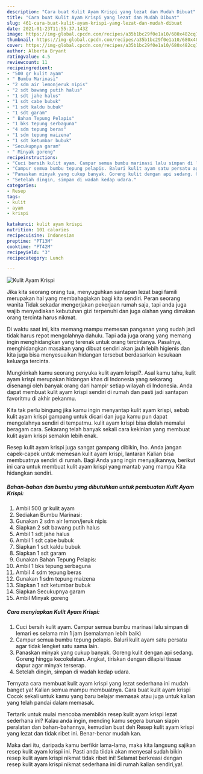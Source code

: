 ```yaml
---
description: "Cara buat Kulit Ayam Krispi yang lezat dan Mudah Dibuat"
title: "Cara buat Kulit Ayam Krispi yang lezat dan Mudah Dibuat"
slug: 461-cara-buat-kulit-ayam-krispi-yang-lezat-dan-mudah-dibuat
date: 2021-01-23T11:55:37.143Z
image: https://img-global.cpcdn.com/recipes/a35b1bc29f0e1a10/680x482cq70/kulit-ayam-krispi-foto-resep-utama.jpg
thumbnail: https://img-global.cpcdn.com/recipes/a35b1bc29f0e1a10/680x482cq70/kulit-ayam-krispi-foto-resep-utama.jpg
cover: https://img-global.cpcdn.com/recipes/a35b1bc29f0e1a10/680x482cq70/kulit-ayam-krispi-foto-resep-utama.jpg
author: Alberta Bryant
ratingvalue: 4.5
reviewcount: 11
recipeingredient:
- "500 gr kulit ayam"
- " Bumbu Marinasi"
- "2 sdm air lemonjeruk nipis"
- "2 sdt bawang putih halus"
- "1 sdt jahe halus"
- "1 sdt cabe bubuk"
- "1 sdt kaldu bubuk"
- "1 sdt garam"
- " Bahan Tepung Pelapis"
- "1 bks tepung serbaguna"
- "4 sdm tepung beras"
- "1 sdm tepung maizena"
- "1 sdt ketumbar bubuk"
- "Secukupnya garam"
- " Minyak goreng"
recipeinstructions:
- "Cuci bersih kulit ayam. Campur semua bumbu marinasi lalu simpan di lemari es selama min 1 jam (semalaman lebih baik)"
- "Campur semua bumbu tepung pelapis. Baluri kulit ayam satu persatu agar tidak lengket satu sama lain."
- "Panaskan minyak yang cukup banyak. Goreng kulit dengan api sedang. Goreng hingga kecokelatan. Angkat, tiriskan dengan dilapisi tissue dapur agar minyak terserap."
- "Setelah dingin, simpan di wadah kedap udara."
categories:
- Resep
tags:
- kulit
- ayam
- krispi

katakunci: kulit ayam krispi 
nutrition: 101 calories
recipecuisine: Indonesian
preptime: "PT13M"
cooktime: "PT42M"
recipeyield: "3"
recipecategory: Lunch

---
```



![Kulit Ayam Krispi](https://img-global.cpcdn.com/recipes/a35b1bc29f0e1a10/680x482cq70/kulit-ayam-krispi-foto-resep-utama.jpg)

Jika kita seorang orang tua, menyuguhkan santapan lezat bagi famili merupakan hal yang membahagiakan bagi kita sendiri. Peran seorang  wanita Tidak sekadar mengerjakan pekerjaan rumah saja, tapi anda juga wajib menyediakan kebutuhan gizi terpenuhi dan juga olahan yang dimakan orang tercinta harus nikmat.

Di waktu  saat ini, kita memang mampu memesan panganan yang sudah jadi tidak harus repot mengolahnya dahulu. Tapi ada juga orang yang memang ingin menghidangkan yang terenak untuk orang tercintanya. Pasalnya, menghidangkan masakan yang dibuat sendiri akan jauh lebih higienis dan kita juga bisa menyesuaikan hidangan tersebut berdasarkan kesukaan keluarga tercinta. 



Mungkinkah kamu seorang penyuka kulit ayam krispi?. Asal kamu tahu, kulit ayam krispi merupakan hidangan khas di Indonesia yang sekarang disenangi oleh banyak orang dari hampir setiap wilayah di Indonesia. Anda dapat membuat kulit ayam krispi sendiri di rumah dan pasti jadi santapan favoritmu di akhir pekanmu.

Kita tak perlu bingung jika kamu ingin menyantap kulit ayam krispi, sebab kulit ayam krispi gampang untuk dicari dan juga kamu pun dapat mengolahnya sendiri di tempatmu. kulit ayam krispi bisa diolah memalui beragam cara. Sekarang telah banyak sekali cara kekinian yang membuat kulit ayam krispi semakin lebih enak.

Resep kulit ayam krispi juga sangat gampang dibikin, lho. Anda jangan capek-capek untuk memesan kulit ayam krispi, lantaran Kalian bisa membuatnya sendiri di rumah. Bagi Anda yang ingin menyajikannya, berikut ini cara untuk membuat kulit ayam krispi yang mantab yang mampu Kita hidangkan sendiri.

<!--inarticleads1-->

##### Bahan-bahan dan bumbu yang dibutuhkan untuk pembuatan Kulit Ayam Krispi:

1. Ambil 500 gr kulit ayam
1. Sediakan  Bumbu Marinasi:
1. Gunakan 2 sdm air lemon/jeruk nipis
1. Siapkan 2 sdt bawang putih halus
1. Ambil 1 sdt jahe halus
1. Ambil 1 sdt cabe bubuk
1. Siapkan 1 sdt kaldu bubuk
1. Siapkan 1 sdt garam
1. Gunakan  Bahan Tepung Pelapis:
1. Ambil 1 bks tepung serbaguna
1. Ambil 4 sdm tepung beras
1. Gunakan 1 sdm tepung maizena
1. Siapkan 1 sdt ketumbar bubuk
1. Siapkan Secukupnya garam
1. Ambil  Minyak goreng




<!--inarticleads2-->

##### Cara menyiapkan Kulit Ayam Krispi:

1. Cuci bersih kulit ayam. Campur semua bumbu marinasi lalu simpan di lemari es selama min 1 jam (semalaman lebih baik)
1. Campur semua bumbu tepung pelapis. Baluri kulit ayam satu persatu agar tidak lengket satu sama lain.
1. Panaskan minyak yang cukup banyak. Goreng kulit dengan api sedang. Goreng hingga kecokelatan. Angkat, tiriskan dengan dilapisi tissue dapur agar minyak terserap.
1. Setelah dingin, simpan di wadah kedap udara.




Ternyata cara membuat kulit ayam krispi yang lezat sederhana ini mudah banget ya! Kalian semua mampu membuatnya. Cara buat kulit ayam krispi Cocok sekali untuk kamu yang baru belajar memasak atau juga untuk kalian yang telah pandai dalam memasak.

Tertarik untuk mulai mencoba membikin resep kulit ayam krispi lezat sederhana ini? Kalau anda ingin, mending kamu segera buruan siapin peralatan dan bahan-bahannya, kemudian buat deh Resep kulit ayam krispi yang lezat dan tidak ribet ini. Benar-benar mudah kan. 

Maka dari itu, daripada kamu berfikir lama-lama, maka kita langsung sajikan resep kulit ayam krispi ini. Pasti anda tiidak akan menyesal sudah bikin resep kulit ayam krispi nikmat tidak ribet ini! Selamat berkreasi dengan resep kulit ayam krispi nikmat sederhana ini di rumah kalian sendiri,ya!.

